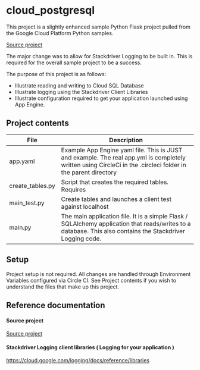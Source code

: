 cloud_postgresql 
==========

This project is a slightly enhanced sample Python Flask project pulled from the Google Cloud Platform Python samples. 

[Source project](https://github.com/GoogleCloudPlatform/python-docs-samples/tree/master/appengine/flexible/cloudsql_postgresql)

The major change was to allow for Stackdriver Logging to be built in.  This is required for the overall sample project to be a success.

The purpose of this project is as follows:

* Illustrate reading and writing to Cloud SQL Database
* Illustrate logging using the Stackdriver Client Libraries
* Illustrate configuration required to get your application launched using App Engine.


Project contents
----------

| File   |  Description    |
|---        |---              |
| app.yaml   |   Example App Engine yaml file.  This is JUST and example.  The real app.yml is completely written using CircleCi in the .circleci folder in the parent directory  |
| create_tables.py |  Script that creates the required tables.  Requires  |
| main_test.py |  Create tables and launches a client test against localhost  |
| main.py     |  The main application file.  It is a simple Flask / SQLAlchemy application that reads/writes to a database.  This also contains the Stackdriver Logging code. |


Setup
----------

Project setup is not required.  All changes are handled through Environment Variables configured via Circle CI.
See Project contents if you wish to understand the files that make up this project.


Reference documentation
----------

#### Source project
[Source project](https://github.com/GoogleCloudPlatform/python-docs-samples/tree/master/appengine/flexible/cloudsql_postgresql)

#### Stackdriver Logging client libraries ( Logging for your application ) 
https://cloud.google.com/logging/docs/reference/libraries 
